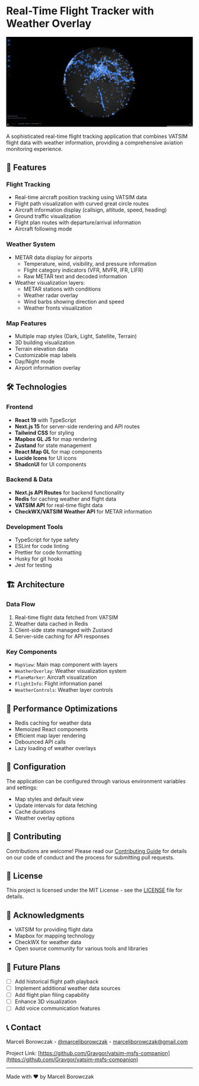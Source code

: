 # Real-Time Flight Tracker with Weather Overlay

![Project Banner/Screenshot](image.png)

A sophisticated real-time flight tracking application that combines VATSIM flight data with weather information, providing a comprehensive aviation monitoring experience.

## 🌟 Features

### Flight Tracking
- Real-time aircraft position tracking using VATSIM data
- Flight path visualization with curved great circle routes
- Aircraft information display (callsign, altitude, speed, heading)
- Ground traffic visualization
- Flight plan routes with departure/arrival information
- Aircraft following mode

### Weather System
- METAR data display for airports
  - Temperature, wind, visibility, and pressure information
  - Flight category indicators (VFR, MVFR, IFR, LIFR)
  - Raw METAR text and decoded information
- Weather visualization layers:
  - METAR stations with conditions
  - Weather radar overlay
  - Wind barbs showing direction and speed
  - Weather fronts visualization

### Map Features
- Multiple map styles (Dark, Light, Satellite, Terrain)
- 3D building visualization
- Terrain elevation data
- Customizable map labels
- Day/Night mode
- Airport information overlay

## 🛠️ Technologies

### Frontend
- **React 19** with TypeScript
- **Next.js 15** for server-side rendering and API routes
- **Tailwind CSS** for styling
- **Mapbox GL JS** for map rendering
- **Zustand** for state management
- **React Map GL** for map components
- **Lucide Icons** for UI icons
- **ShadcnUI** for UI components

### Backend & Data
- **Next.js API Routes** for backend functionality
- **Redis** for caching weather and flight data
- **VATSIM API** for real-time flight data
- **CheckWX/VATSIM Weather API** for METAR information

### Development Tools
- TypeScript for type safety
- ESLint for code linting
- Prettier for code formatting
- Husky for git hooks
- Jest for testing

## 🏗️ Architecture

### Data Flow
1. Real-time flight data fetched from VATSIM
2. Weather data cached in Redis
3. Client-side state managed with Zustand
4. Server-side caching for API responses

### Key Components
- `MapView`: Main map component with layers
- `WeatherOverlay`: Weather visualization system
- `PlaneMarker`: Aircraft visualization
- `FlightInfo`: Flight information panel
- `WeatherControls`: Weather layer controls

## 🚀 Performance Optimizations

- Redis caching for weather data
- Memoized React components
- Efficient map layer rendering
- Debounced API calls
- Lazy loading of weather overlays


## 🔧 Configuration

The application can be configured through various environment variables and settings:
- Map styles and default view
- Update intervals for data fetching
- Cache durations
- Weather overlay options

## 🤝 Contributing

Contributions are welcome! Please read our [Contributing Guide](CONTRIBUTING.md) for details on our code of conduct and the process for submitting pull requests.

## 📝 License

This project is licensed under the MIT License - see the [LICENSE](LICENSE) file for details.

## 🙏 Acknowledgments

- VATSIM for providing flight data
- Mapbox for mapping technology
- CheckWX for weather data
- Open source community for various tools and libraries

## 🔮 Future Plans

- [ ] Add historical flight path playback
- [ ] Implement additional weather data sources
- [ ] Add flight plan filing capability
- [ ] Enhance 3D visualization
- [ ] Add voice communication features

## 📞 Contact

Marceli Borowczak - [@marceliborowczak](https://twitter.com/marceliborowczak) - marceliborowczak@gmail.com

Project Link: [https://github.com/Gravgor/vatsim-msfs-companion](https://github.com/Gravgor/vatsim-msfs-companion)

---

Made with ❤️ by Marceli Borowczak
